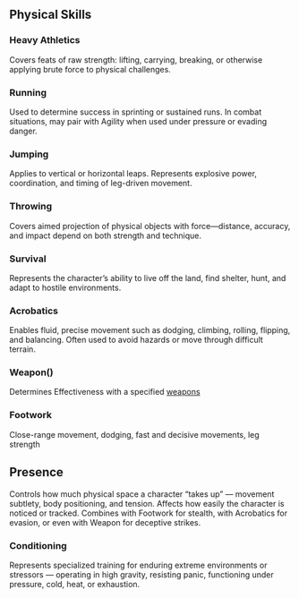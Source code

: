 ## Physical Skills

### Heavy Athletics

Covers feats of raw strength: lifting, carrying, breaking, or otherwise applying brute force to physical challenges.

### Running

Used to determine success in sprinting or sustained runs. In combat situations, may pair with Agility when used under pressure or evading danger.

### Jumping

Applies to vertical or horizontal leaps. Represents explosive power, coordination, and timing of leg-driven movement.

### Throwing

Covers aimed projection of physical objects with force—distance, accuracy, and impact depend on both strength and technique.

### Survival

Represents the character’s ability to live off the land, find shelter, hunt, and adapt to hostile environments.

### Acrobatics

Enables fluid, precise movement such as dodging, climbing, rolling, flipping, and balancing. Often used to avoid hazards or move through difficult terrain.

### Weapon()

Determines Effectiveness with a specified [weapons](endworld/weapons.md)

### Footwork

Close-range movement, dodging, fast and decisive movements, leg strength

## Presence

Controls how much physical space a character “takes up” — movement subtlety, body positioning, and tension. Affects how easily the character is noticed or tracked. Combines with Footwork for stealth, with Acrobatics for evasion, or even with Weapon for deceptive strikes.

### Conditioning

Represents specialized training for enduring extreme environments or stressors — operating in high gravity, resisting panic, functioning under pressure, cold, heat, or exhaustion.

